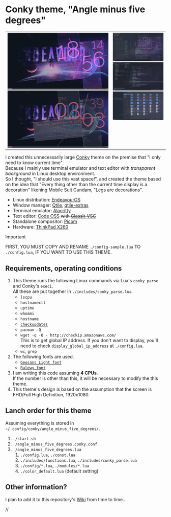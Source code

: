 # Conky theme, "Angle minus five degrees"


<table border="0">
<tr>
  <td style="vertical-align:top;text-align:right;">
    <img src="./_screenshots/screenshot__default.png" style="width:500px;"><br clear="all" />
    <img src="./_screenshots/screenshot__node.png" style="width:400px;">
  </td>
  <td style="vertical-align:top;text-align:left;">
    <img src="./_screenshots/screenshot_terminal.png" style="width:250px;"><br clear="all" />
    <img src="./_screenshots/screenshot_editor.png" style="width:250px;"><br clear="all" />
    <img src="./_screenshots/screenshot_filer.png" style="width:250px;">
  </td>
</tr>
</table>


I created this unnecessarily large [Conky](https://github.com/brndnmtthws/conky) theme on the premise that "I only need to know current time".  
Because I mainly use terminal emulator and text editor with _transparent background_ in Linux desktop environment.  
So I thought, "I should use this vast space!", and created the theme based on the idea that "Every thing other than the current time display is a decoration" likening Mobile Suit Gundam, "Legs are decorations".

- Linux distribution: [EndeavourOS](https://endeavouros.com/)
- Window manager: [Qtile](http://www.qtile.org/), [qtile-extras](https://qtile-extras.readthedocs.io/en/stable/#)
- Terminal emulator: [Alacritty](https://github.com/alacritty/alacritty)
- Text editor: [Code OSS](https://github.com/microsoft/vscode/) ~~with [GlassIt-VSC](https://marketplace.visualstudio.com/items?itemName=s-nlf-fh.glassit)~~
- Standalone compositor: [Picom](https://wiki.archlinux.org/title/Picom)
- Hardware: [ThinkPad X260](https://www.thinkwiki.org/wiki/Category:X260)


> [!IMPORTANT]
> FIRST, YOU MUST COPY AND RENAME `./config-sample.lua` TO `./config.lua`, IF YOU WANT TO USE THIS THEME.


## Requirements, operating conditions

1. This theme runs the following Linux commands via Lua's `conky_parse` and Conky's `execi`.  
   All these are put together in `./includes/conky_parse.lua`.
    - `lscpu`
    - `hostnamectl`
    - `uptime`
    - `whoami`
    - `hostname`
    - [`checkupdates`](https://man.archlinux.org/man/community/pacman-contrib/checkupdates.8.en)
    - `pacman -Q`
    - `wget -q -O - http://checkip.amazonaws.com/`  
      This is to get global IP address. If you don't want to display, you'll need to check `display_global_ip_address` at `./config.lua`.
    - `wc`, `grep`
1. The following fonts are used.
    - [`Geosans Light font`](https://aur.archlinux.org/packages/ttf-geosans-light)
    - [`Ralewy font`](https://aur.archlinux.org/packages/ttf-raleway)
1. I am writing this code assuming **4 CPUs**.  
   If the number is other than this, it will be necessary to modify the this theme.
1. This theme's design is based on the assumption that the screen is FHD/Full High Definition, 1920x1080.


## Lanch order for this theme

Assuming everything is stored in `~/.config/conky/angle_minus_five_degrees/`.

1. `./start.sh`
1. `./angle_minus_five_degrees.conky.conf`
1. `./angle_minus_five_degrees.lua`
    1. `./config.lua`, `./const.lua`
    1. `./includes/functions.lua`, `./includes/conky_parse.lua`
    1. `./config/*.lua`, `./modules/*.lua`
    1. `./color_default.lua` (default setting)


## Other information?

I plan to add it to this repository's [Wiki](https://github.com/dollplayer2501/angle_minus_five_degrees/wiki) from time to time...



//
